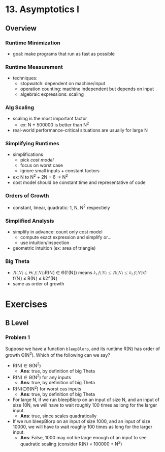 <script src="https://cdn.mathjax.org/mathjax/latest/MathJax.js?config=TeX-AMS-MML_HTMLorMML" type="text/javascript"></script>
<h1 id="asymptotics-i">13. Asymptotics I</h1>
<h2 id="overview">Overview</h2>
<h3 id="runtime-minimization">Runtime Minimization</h3>
<ul>
<li>goal: make programs that run as fast as possible</li>
</ul>
<h3 id="runtime-measurement">Runtime Measurement</h3>
<ul>
<li>techniques:
<ul>
<li>stopwatch: dependent on machine/input</li>
<li>operation counting: machine independent but depends on input</li>
<li>algebraic expressions: scaling</li>
</ul>
</li>
</ul>
<h3 id="alg-scaling">Alg Scaling</h3>
<ul>
<li>scaling is the most important factor
<ul>
<li>ex: N + 500000 is better than N<sup>2</sup></li>
</ul>
</li>
<li>real-world performance-critical situations are usually for large N</li>
</ul>
<h3 id="simplifying-runtimes">Simplifying Runtimes</h3>
<ul>
<li>simplifications
<ul>
<li>pick <em>cost model</em></li>
<li>focus on worst case</li>
<li>ignore small inputs + constant factors</li>
</ul>
</li>
<li>ex: N to N<sup>2</sup> + 2N + 6 -&gt; N<sup>2</sup></li>
<li>cost model should be constant time and representative of code</li>
</ul>
<h3 id="orders-of-growth">Orders of Growth</h3>
<ul>
<li>constant, linear, quadratic: 1, N, N<sup>2</sup> respectiely</li>
</ul>
<h3 id="simplified-analysis">Simplified Analysis</h3>
<ul>
<li>simplify in advance: count only cost model
<ul>
<li>compute exact expression and simplify or…</li>
<li>use intuition/inspection</li>
</ul>
</li>
<li>geometric intuition (ex: area of triangle)</li>
</ul>
<h3 id="big-theta">Big Theta</h3>
<ul>
<li><span class="katex--inline"><span class="katex"><span class="katex-mathml"><math><semantics><mrow><mi>R</mi><mo stretchy="false">(</mo><mi>N</mi><mo stretchy="false">)</mo><mo>∈</mo><mi mathvariant="normal">Θ</mi><mo stretchy="false">(</mo><mi>f</mi><mo stretchy="false">(</mo><mi>N</mi><mo stretchy="false">)</mo><mo stretchy="false">)</mo></mrow><annotation encoding="application/x-tex">R(N) \in \Theta(f(N))</annotation></semantics></math></span><span class="katex-html" aria-hidden="true"><span class="base"><span class="strut" style="height: 1em; vertical-align: -0.25em;"></span><span class="mord mathdefault" style="margin-right: 0.00773em;">R</span><span class="mopen">(</span><span class="mord mathdefault" style="margin-right: 0.10903em;">N</span><span class="mclose">)</span><span class="mspace" style="margin-right: 0.277778em;"></span><span class="mrel">∈</span><span class="mspace" style="margin-right: 0.277778em;"></span></span><span class="base"><span class="strut" style="height: 1em; vertical-align: -0.25em;"></span><span class="mord">Θ</span><span class="mopen">(</span><span class="mord mathdefault" style="margin-right: 0.10764em;">f</span><span class="mopen">(</span><span class="mord mathdefault" style="margin-right: 0.10903em;">N</span><span class="mclose">)</span><span class="mclose">)</span></span></span></span></span> means <span class="katex--inline"><span class="katex"><span class="katex-mathml"><math><semantics><mrow><msub><mi>k</mi><mn>1</mn></msub><mi>f</mi><mo stretchy="false">(</mo><mi>N</mi><mo stretchy="false">)</mo><mo>≤</mo><mi>R</mi><mo stretchy="false">(</mo><mi>N</mi><mo stretchy="false">)</mo><mo>≤</mo><msub><mi>k</mi><mn>2</mn></msub><mi>f</mi><mo stretchy="false">(</mo><mi>N</mi><mo stretchy="false">)</mo></mrow><annotation encoding="application/x-tex">k_1f(N) \leq R(N) \leq k_2f(N)</annotation></semantics></math></span><span class="katex-html" aria-hidden="true"><span class="base"><span class="strut" style="height: 1em; vertical-align: -0.25em;"></span><span class="mord"><span class="mord mathdefault" style="margin-right: 0.03148em;">k</span><span class="msupsub"><span class="vlist-t vlist-t2"><span class="vlist-r"><span class="vlist" style="height: 0.301108em;"><span class="" style="top: -2.55em; margin-left: -0.03148em; margin-right: 0.05em;"><span class="pstrut" style="height: 2.7em;"></span><span class="sizing reset-size6 size3 mtight"><span class="mord mtight">1</span></span></span></span><span class="vlist-s">​</span></span><span class="vlist-r"><span class="vlist" style="height: 0.15em;"><span class=""></span></span></span></span></span></span><span class="mord mathdefault" style="margin-right: 0.10764em;">f</span><span class="mopen">(</span><span class="mord mathdefault" style="margin-right: 0.10903em;">N</span><span class="mclose">)</span><span class="mspace" style="margin-right: 0.277778em;"></span><span class="mrel">≤</span><span class="mspace" style="margin-right: 0.277778em;"></span></span><span class="base"><span class="strut" style="height: 1em; vertical-align: -0.25em;"></span><span class="mord mathdefault" style="margin-right: 0.00773em;">R</span><span class="mopen">(</span><span class="mord mathdefault" style="margin-right: 0.10903em;">N</span><span class="mclose">)</span><span class="mspace" style="margin-right: 0.277778em;"></span><span class="mrel">≤</span><span class="mspace" style="margin-right: 0.277778em;"></span></span><span class="base"><span class="strut" style="height: 1em; vertical-align: -0.25em;"></span><span class="mord"><span class="mord mathdefault" style="margin-right: 0.03148em;">k</span><span class="msupsub"><span class="vlist-t vlist-t2"><span class="vlist-r"><span class="vlist" style="height: 0.301108em;"><span class="" style="top: -2.55em; margin-left: -0.03148em; margin-right: 0.05em;"><span class="pstrut" style="height: 2.7em;"></span><span class="sizing reset-size6 size3 mtight"><span class="mord mtight">2</span></span></span></span><span class="vlist-s">​</span></span><span class="vlist-r"><span class="vlist" style="height: 0.15em;"><span class=""></span></span></span></span></span></span><span class="mord mathdefault" style="margin-right: 0.10764em;">f</span><span class="mopen">(</span><span class="mord mathdefault" style="margin-right: 0.10903em;">N</span><span class="mclose">)</span></span></span></span></span></li>
<li>same as order of growth</li>
</ul>
<h1 id="exercises">Exercises</h1>
<h2 id="b-level">B Level</h2>
<h3 id="problem-1">Problem 1</h3>
<p>Suppose we have a function <code>bleepBlorp</code>, and its runtime R(N) has order of growth Θ(N<sup>2</sup>). Which of the following can we say?</p>
<ul>
<li>R(N) ∈ Θ(N<sup>2</sup>)
<ul>
<li><strong>Ans</strong>: true, by definition of big Theta</li>
</ul>
</li>
<li>R(N) ∈ Θ(N<sup>2</sup>) for any inputs
<ul>
<li><strong>Ans</strong>: true, by definition of big Theta</li>
</ul>
</li>
<li>R(N)∈Θ(N<sup>2</sup>) for worst cas inputs
<ul>
<li><strong>Ans</strong>: true, by definition of big Theta</li>
</ul>
</li>
<li>For large N, if we run bleepBlorp on an input of size N, and an input of size 10N, we will have to wait roughly 100 times as long for the larger input.
<ul>
<li><strong>Ans</strong>: true, since scales quadratically</li>
</ul>
</li>
<li>If we run bleepBlorp on an input of size 1000, and an input of size 10000, we will have to wait roughly 100 times as long for the larger input.
<ul>
<li><strong>Ans</strong>: False, 1000 may not be large enough of an input to see quadratic scaling (consider R(N) = 100000 + N<sup>2</sup>)</li>
</ul>
</li>
</ul>

